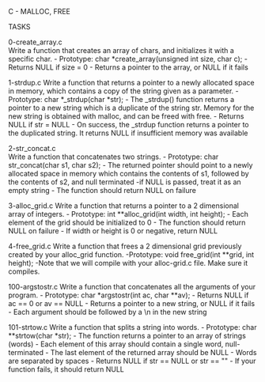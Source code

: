 C - MALLOC, FREE
		

		
TASKS
		

		
0-create_array.c		
Write a function that creates an array of chars, and initializes it with a specific char.
		- Prototype: char *create_array(unsigned int size, char c);
		- Returns NULL if size = 0
		- Returns a pointer to the array, or NULL if it fails
		

		
1-strdup.c
Write a function that returns a pointer to a newly allocated space in memory, which contains a copy of the string given as a parameter.
		- Prototype: char *_strdup(char *str);
		- The _strdup() function returns a pointer to a new string which is a duplicate of the string str. Memory for the new string is obtained with malloc, and can be freed with free.
		- Returns NULL if str = NULL
		- On success, the _strdup function returns a pointer to the duplicated string. It returns NULL if insufficient memory was available
		

		
2-str_concat.c		
Write a function that concatenates two strings.
		- Prototype: char str_concat(char s1, char s2);
		- The returned pointer should point to a newly allocated space in memory which contains the contents of s1, followed by the contents of s2, and null terminated
		-if NULL is passed, treat it as an empty string
		- The function should return NULL on failure
		

		
3-alloc_grid.c
Write a function that returns a pointer to a 2 dimensional array of integers.
		- Prototype: int **alloc_grid(int width, int height);
		- Each element of the grid should be initialized to 0
		- The function should return NULL on failure
		- If width or height is 0 or negative, return NULL
		

		
4-free_grid.c
Write a function that frees a 2 dimensional grid previously created by your alloc_grid function.
		-Prototype: void free_grid(int **grid, int height);
		-Note that we will compile with your alloc-grid.c file. Make sure it compiles.

		
100-argstostr.c
Write a function that concatenates all the arguments of your program.
		- Prototype: char *argstostr(int ac, char **av);
		- Returns NULL if ac == 0 or av == NULL
		- Returns a pointer to a new string, or NULL if it fails
		- Each argument should be followed by a \n in the new string  
		

		
101-strtow.c
Write a function that splits a string into words.
		- Prototype: char **strtow(char *str);
	        - The function returns a pointer to an array of strings (words)
		- Each element of this array should contain a single word, null-terminated
		- The last element of the returned array should be NULL
		- Words are separated by spaces
		- Returns NULL if str == NULL or str == ""
		- If your function fails, it should return NULL

